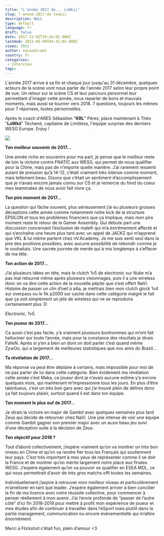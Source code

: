 ```yaml
---
title: "L'année 2017 de... LoWkii"
slug: l-annee-2017-de-lowkii
description: NULL
type: default
language: fr
draft: false
date: 2017-12-02T19:24:02.000Z
lastmod: 2022-05-09T04:41:03.000Z
views: 3911
author: neLendirekt
country: fr
categories:
 - Interview
tags:
---
```

L'année 2017 arrive à sa fin et chaque jour jusqu'au 31 décembre, quelques acteurs de la scène vont nous parler de l'année 2017 selon leur propre point de vue. Un retour sur la scène CS et leur parcours personnel leur permettant d'imager cette année, nous reparler de bons et mauvais moments, mais aussi se tourner vers 2018\. 7 questions, toujours les mêmes pour 7 réponses, toutes personnelles.

Après le coach d'ARES Sébastien "**KRL**" Pérez, place maintenant à Théo "**LoWkii**" Téchené, capitaine de Limitless, l'équipe surprise des derniers WESG Europe. Enjoy !

![](https://flickshot-ue.s3.eu-west-2.amazonaws.com/flickshot/picture/5a1f698bb22e3/pic.jpg)

**Ton meilleur souvenir de 2017…**

Une année riche en souvenirs pour ma part, je pense que le meilleur reste de loin la victoire contre FNATIC aux WESG, qui permet de nous qualifier pour la Chine, mais pas de n’importe quelle manière. J’ai rarement ressenti autant de pression qu’à 14-12, c’était vraiment très intense comme moment, mais tellement beau. Disons que c’était un sentiment d’accomplissement que je n’avais encore jamais connu sur CS et je remercie du fond du coeur mes teammates de nous avoir fait vivre ça.

**Ton pire moment de 2017…**

La question qui fâche souvent, plus sérieusement j’ai eu plusieurs grosses déceptions cette année comme notamment notre kick de la structure EPSILON et tous les problèmes financiers que ça implique, mais mon pire moment reste le retour de la Gamer Assembly. Qui débute part une discussion concernant l’exclusion de maleK qui m’a extrêmement affecté et qui s’enchaîne une heure plus tard avec un appel de JACKZ qui m’apprend que VKL & lui même partent chez nV.Academy. Je me suis senti seul dans la pire des positions possibles, avec aucune possibilité de rebondir comme je le souhaitais. Une sacrée journée de merde qui à mis longtemps à s’effacer de ma tête.

**Ton action de 2017…** 

J’ai plusieurs idées en tête, mais le clutch 1v5 de electronic sur Nuke m’a pas mal retourné même après plusieurs visionnages, puis il a une wireless donc on va dire cette action de la nouvelle pépite que s’est offert NaVi. Histoire de passer un clin d’oeil à aAa, je mettrais bien mon clutch glock 1v4 sur overpass ou le 5k p2000 sur cache dans cette catégorie malgré le fait que ça soit simplement un jeté de wireless qui ne se reproduira certainement plus :D

  
_Electronic, 1v5._

**Ton joueur de 2017…** 

Ca aussi c’est pas facile, y’a vraiment plusieurs bonhommes qui m’ont fait halluciner sur toute l’année, mais pour la constance des résultats je dirais FalleN. Après si y’en a bien un dont on doit parler c’est quand même ZywOo, qui a largement de meilleures statistiques que nos amis do Brazil...

**Ta révélation de 2017…**

Ma réponse va peut être déplaire à certains, mais impossible pour moi de ne pas parler de lui dans cette catégorie. Bien évidement ma révélation cette année c’est Maka, ce joueur dont je n’avais aucune estime y’a encore quelques mois, qui maintenant m’impressionne tous les jours. En plus d’être talentueux, c’est un très bon gars avec qui j’ai trouvé plein de délires donc ça fait toujours plaisir, surtout quand il est dans ton équipe. 

**Ton moment le plus ouf de 2017…** 

Je dirais la victoire en major de Gambit avec quelques semaines plus tard Zeus qui décide de retourner chez NaVi. Une joie intense de voir une équipe comme Gambit gagner son premier major avec un aussi beau jeu suivi d’une déception suite à la décision de Zeus.

**Ton objectif pour 2018 ?** 

Tout d’abord collectivement, j’espère vraiment qu’on va montrer un très bon niveau en Chine et qu’on va rendre fier tous les Français qui soutiennent leur pays. C’est très important à mes yeux de représenter comme il se doit la France et de montrer qu’on mérite largement notre place aux finales WESG. J’espère également qu’on va pouvoir se qualifier en ESEA MDL, ce qui nous permettrait d’avoir de très gros matchs offi toutes les semaines. 

Individuellement j’aspire à retrouver mon meilleur niveau et particulièrement m’améliorer en tant que leader. J’espère également arriver à bien concilier la fin de ma licence avec notre réussite collective, pour commencer à penser réellement à mon avenir. J’ai l’envie profonde de “passer de l’autre côté” d’ici fin 2018-2019 pour mettre à profit mon expérience de joueur et mes études afin de continuer à travailler dans l’eSport mais plutôt dans la partie management, communication ou encore événementielle qui m’attire énormément. 

Merci à Flickshot c’était fun, plein d’amour <3
